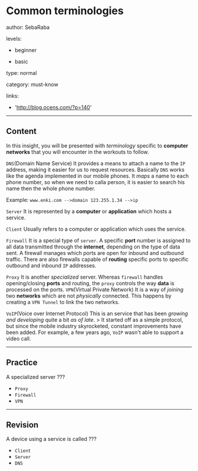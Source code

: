# Common terminologies
author: SebaRaba

levels:

  - beginner

  - basic

type: normal

category: must-know

links:

  - 'http://blog.ocens.com/?p=140'

---
## Content

In this insight, you will be presented with *terminology* specific to **computer networks** that you will encounter in the workouts to follow.

`DNS`(Domain Name Service)
It provides a means to attach a name to the `IP` address, making it easier for us to request resources.
Basically `DNS` works like the agenda implemented in our mobile phones. It *maps* a name to each phone number, so when we need to calla person, it is easier to search his name then the whole phone number.

Example:
`www.enki.com -->domain
 123.255.1.34 -->ip`

`Server`
It is represented by a **computer** or **application** which hosts a service.

`Client`
Usually refers to a computer or application which uses the service.

`Firewall`
It is a special type of `server`. A specific **port** number is assigned to all data transmitted through the **internet**,  depending on the type of data sent.
A firewall manages which ports are open for inbound and outbound traffic. There are also firewalls capable of **routing** specific ports to specific
outbound and inbound `IP` addresses.

`Proxy`
It is another *specialized* server. Whereas `firewall` handles opening/closing **ports** and routing, the `proxy` controls the way **data** is processed on the ports.
`VPN`(Virtual Private Network)
It is a way of *joining* two **networks** which are not *physically* connected. This happens by creating a `VPN Tunnel` to link the two networks.

`VoIP`(Voice over Internet Protocol)
This is an service that has been *growing and developing* quite a bit *as of late*. > It started off as a simple protocol, but since the mobile industry skyrocketed, constant improvements have been added. For example, a few years ago, `VoIP` wasn't able to support a video call.


---
## Practice

A specialized server
???

* `Proxy`
* `Firewall`
* `VPN`

---
## Revision

A device using a service is called
???

* `Client`
* `Server`
* `DNS`

